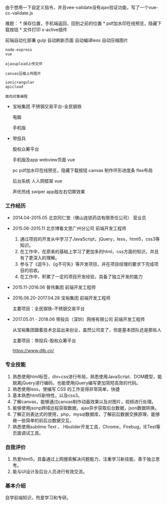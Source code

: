 由于想用一下自定义指令，并且vee-validate没有ajax验证功能，写了一个vue-cc-validate.js

难题：
    * 保存位置，手机端返回，回到之前的位置
    * pdf加水印在线预览，隐藏下载按钮
    * 文件打印 x-active插件

前端自动化部署
    gulp
        自动刷新页面
        自动编译less
        自动压缩图片

    node-express
    vue

    ajaxupload上传文件

    canvas压缩上传图片

    ionic+angular
    apicloud

    面向对象编程

* 宝裕集团 不锈钢交易平台-全民钢铁

    电脑

    手机版

* 带投兵

    股权众筹平台

    手机版及app webview页面
        vue

    pc
        pdf加水印在线预览，隐藏下载按钮
        canvas 制作环形进度条
        flex布局

    后台系统
        人人网框架 vue

    声优热线
        swiper app般左右切屏效果


### 工作经历

* 2014.04-2015.05 北京同仁堂（佛山连锁药店有限责任公司） 营业员

* 2015.06-2015.11 北京博看文思广州分公司 前端开发工程师

    1. 通过项目的开发从中学习了JavaScript，jQuery，less，html5，css3等知识。
    2. 在工作中，在原来的基础上学习了更加多的html，css方面的知识，并且有了更深入的理解。
    3. 参与了《逗牛》、《g不可失》等开发项目，并在项目经理的要求下完成项目的验收。
    4. 在工作中，积累了一定的项目开发经验，具备了独立开发的能力

* 2015.11-2016.06 普伟集团 前端开发工程师
* 2016.06.20-2017.04.28 宝裕集团 前端开发工程师

    主要项目：全民钢铁-不锈钢交易平台

* 2017.05.01 - 2018.06 带投兵（深圳）网络有限公司 前端开发工程师

    从宝裕集团跟着技术总监出来创业，虽然公司变了，但是基本团队还是那些人

    主要项目：带投兵-股权众筹平台

    https://www.dtb.cn/

### 专业技能

1. 熟悉使用html标签，div+css进行布局，熟悉使用JavaScript、DOM模型，能脱离jQuery进行编码，也能使用jQuery编写更加简短高效的代码。
2. 熟悉使用less，使编写 CSS 的工作变得非常简单，快捷
3. 基本熟悉html5新特性，以及css3。
4. 了解canvas，能够通过canvas制作动画效果以及对图片，视频进行处理。
5. 能够使用jsonp跨域远程获取数据，ajax异步获取后台数据，json数据转换。
6. 了解正则表达式的使用，php，mysql数据库，了解前后数据交换原理，能够做一些简单的前后台数据交互。
7. 熟悉使用sublime Text 、 Hbulider开发工具，Chrome，Firebug，IETest等页面调试工具。

### 自我评价

1. 热爱html5，具备通过上网搜索解决问题能力，注重学习新技能，善于独立思考。
2. 能与UI设计及后台人员进行有效交流。

### 基本介绍

自学前端知识，热爱学习和专研。